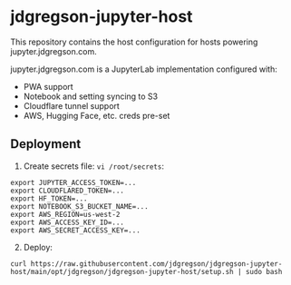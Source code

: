 # jdgregson-jupyter-host

This repository contains the host configuration for hosts powering jupyter.jdgregson.com.

jupyter.jdgregson.com is a JupyterLab implementation configured with:
 - PWA support
 - Notebook and setting syncing to S3
 - Cloudflare tunnel support
 - AWS, Hugging Face, etc. creds pre-set

## Deployment

1. Create secrets file: `vi /root/secrets`:

```
export JUPYTER_ACCESS_TOKEN=...
export CLOUDFLARED_TOKEN=...
export HF_TOKEN=...
export NOTEBOOK_S3_BUCKET_NAME=...
export AWS_REGION=us-west-2
export AWS_ACCESS_KEY_ID=...
export AWS_SECRET_ACCESS_KEY=...
```

2. Deploy:

```
curl https://raw.githubusercontent.com/jdgregson/jdgregson-jupyter-host/main/opt/jdgregson/jdgregson-jupyter-host/setup.sh | sudo bash
```

